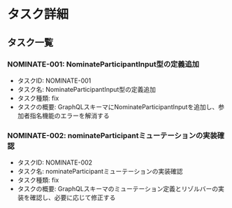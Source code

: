 # タスク詳細

## タスク一覧

### NOMINATE-001: NominateParticipantInput型の定義追加

- タスクID: NOMINATE-001
- タスク名: NominateParticipantInput型の定義追加
- タスク種類: fix
- タスクの概要: GraphQLスキーマにNominateParticipantInputを追加し、参加者指名機能のエラーを解消する

### NOMINATE-002: nominateParticipantミューテーションの実装確認

- タスクID: NOMINATE-002
- タスク名: nominateParticipantミューテーションの実装確認
- タスク種類: fix
- タスクの概要: GraphQLスキーマのミューテーション定義とリゾルバーの実装を確認し、必要に応じて修正する
